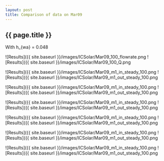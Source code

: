 ```yaml
---
layout: post
title: Comparison of data on Mar09
---
```

{{ page.title }}
-----------------
With h_{wa} = 0.048

![Results]({{ site.baseurl }}/images/ICSolar/Mar09_100_flowrate.png ![Results]({{ site.baseurl }}/images/ICSolar/Mar09_100_Q.png

![Results]({{ site.baseurl }}/images/ICSolar/Mar09_m1_in_steady_100.png ![Results]({{ site.baseurl }}/images/ICSolar/Mar09_m1_out_steady_100.png

![Results]({{ site.baseurl }}/images/ICSolar/Mar09_m1_in_steady_100.png ![Results]({{ site.baseurl }}/images/ICSolar/Mar09_m1_out_steady_100.png

![Results]({{ site.baseurl }}/images/ICSolar/Mar09_m1_in_steady_100.png ![Results]({{ site.baseurl }}/images/ICSolar/Mar09_m1_out_steady_100.png

![Results]({{ site.baseurl }}/images/ICSolar/Mar09_m1_in_steady_100.png ![Results]({{ site.baseurl }}/images/ICSolar/Mar09_m1_out_steady_100.png

![Results]({{ site.baseurl }}/images/ICSolar/Mar09_m1_in_steady_100.png ![Results]({{ site.baseurl }}/images/ICSolar/Mar09_m1_out_steady_100.png

![Results]({{ site.baseurl }}/images/ICSolar/Mar09_m1_in_steady_100.png ![Results]({{ site.baseurl }}/images/ICSolar/Mar09_m1_out_steady_100.png

